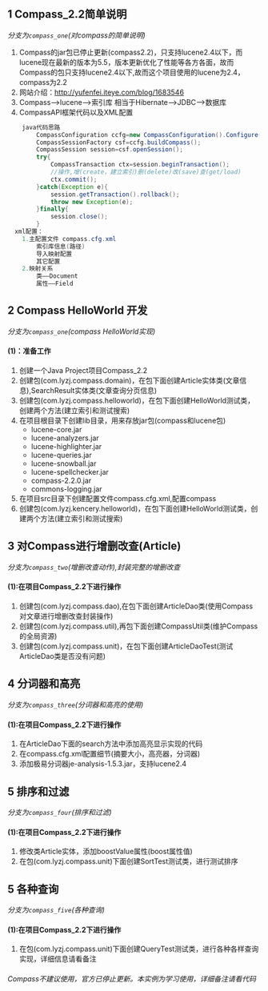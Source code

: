 ## 1 Compass_2.2简单说明
*分支为`compass_one`(对compass的简单说明)*

1. Compass的jar包已停止更新(compass2.2)，只支持lucene2.4以下，而lucene现在最新的版本为5.5，版本更新优化了性能等各方各面，故而Compass的包只支持lucene2.4以下,故而这个项目使用的lucene为2.4，compass为2.2
2. 网站介绍：http://yufenfei.iteye.com/blog/1683546
3. Compass——>lucene——>索引库   相当于Hibernate——>JDBC——>数据库
4. CompassAPI框架代码以及XML配置
```java
	java代码思路
		CompassConfiguration ccfg=new CompassConfiguration().Configure(); //compass.cfg.xml
		CompassSessionFactory csf=ccfg.buildCompass();
		CompassSession session=csf.openSession();
		try{
			CompassTransaction ctx=session.beginTransaction();
			//操作,增(create，建立索引)删(delete)改(save)查(get/load)
			ctx.commit();
		}catch(Exception e){
			session.getTransaction().rollback();
			throw new Exception(e);
		}finally{
			session.close();
		}
  xml配置：
	1.主配置文件 compass.cfg.xml
  		索引库信息(路径)
  		导入映射配置
  		其它配置
  	2.映射关系  
 		类——Document
 		属性——Field 
```
## 2 Compass HelloWorld 开发
*分支为`compass_one`(compass HelloWorld实现)*
#### (1)：准备工作
1. 创建一个Java Project项目Compass_2.2
2. 创建包(com.lyzj.compass.domain)，在包下面创建Article实体类(文章信息),SearchResult实体类(文章查询分页信息)
3. 创建包(com.lyzj.compass.helloworld)，在包下面创建HelloWorld测试类，创建两个方法(建立索引和测试搜索)
4. 在项目根目录下创建lib目录，用来存放jar包(compass和lucene包)
	* lucene-core.jar
    * lucene-analyzers.jar
    * lucene-highlighter.jar
    * lucene-queries.jar
    * lucene-snowball.jar
    * lucene-spellchecker.jar
    * compass-2.2.0.jar
    * commons-logging.jar
5. 在项目src目录下创建配置文件compass.cfg.xml,配置compass
6. 创建包(com.lyzj.kencery.helloworld)，在包下面创建HelloWorld测试类，创建两个方法(建立索引和测试搜索)

## 3 对Compass进行增删改查(Article)
*分支为`compass_two`(增删改查动作),封装完整的增删改查* 
#### (1):在项目Compass_2.2下进行操作
1. 创建包(com.lyzj.compass.dao),在包下面创建ArticleDao类(使用Compass对文章进行增删改查封装操作)
2. 创建包(com.lyzj.compass.util),再包下面创建CompassUtil类(维护Compass的全局资源)
3. 创建包(com.lyzj.compass.unit)，在包下面创建ArticleDaoTest(测试ArticleDao类是否没有问题)

## 4 分词器和高亮
*分支为`compass_three`(分词器和高亮的使用)* 
#### (1):在项目Compass_2.2下进行操作
1. 在ArticleDao下面的search方法中添加高亮显示实现的代码
2. 在compass.cfg.xml配置细节(摘要大小，高亮器，分词器)
3. 添加极易分词器je-analysis-1.5.3.jar，支持lucene2.4

## 5 排序和过滤
*分支为`compass_four`(排序和过滤)* 
#### (1):在项目Compass_2.2下进行操作
1. 修改类Article实体，添加boostValue属性(boost属性值)
2. 在包(com.lyzj.compass.unit)下面创建SortTest测试类，进行测试排序

## 5 各种查询
*分支为`compass_five`(各种查询)* 
#### (1):在项目Compass_2.2下进行操作
1. 在包(com.lyzj.compass.unit)下面创建QueryTest测试类，进行各种各样查询实现，详细信息请看备注

###### Compass不建议使用，官方已停止更新。本实例为学习使用，详细备注请看代码
















